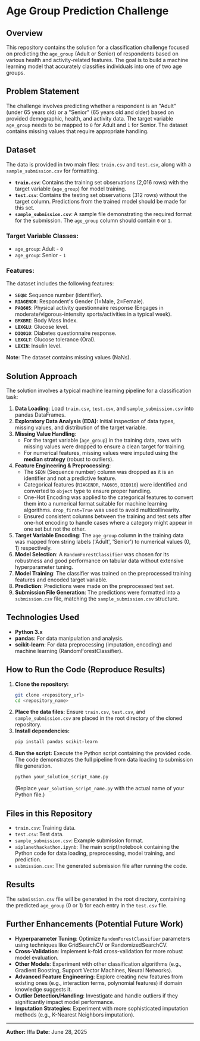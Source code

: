 # Age Group Prediction Challenge

## Overview

This repository contains the solution for a classification challenge focused on predicting the `age_group` (Adult or Senior) of respondents based on various health and activity-related features. The goal is to build a machine learning model that accurately classifies individuals into one of two age groups.

## Problem Statement

The challenge involves predicting whether a respondent is an "Adult" (under 65 years old) or a "Senior" (65 years old and older) based on provided demographic, health, and activity data. The target variable `age_group` needs to be mapped to `0` for Adult and `1` for Senior. The dataset contains missing values that require appropriate handling.

## Dataset

The data is provided in two main files: `train.csv` and `test.csv`, along with a `sample_submission.csv` for formatting.

* **`train.csv`**: Contains the training set observations (2,016 rows) with the target variable (`age_group`) for model training.
* **`test.csv`**: Contains the testing set observations (312 rows) without the target column. Predictions from the trained model should be made for this set.
* **`sample_submission.csv`**: A sample file demonstrating the required format for the submission. The `age_group` column should contain `0` or `1`.

### Target Variable Classes:

* `age_group`: Adult - `0`
* `age_group`: Senior - `1`

### Features:

The dataset includes the following features:

* **`SEQN`**: Sequence number (identifier).
* **`RIAGENDR`**: Respondent's Gender (1=Male, 2=Female).
* **`PAQ605`**: Physical activity questionnaire response (Engages in moderate/vigorous-intensity sports/activities in a typical week).
* **`BMXBMI`**: Body Mass Index.
* **`LBXGLU`**: Glucose level.
* **`DIQ010`**: Diabetes questionnaire response.
* **`LBXGLT`**: Glucose tolerance (Oral).
* **`LBXIN`**: Insulin level.

**Note**: The dataset contains missing values (NaNs).

## Solution Approach

The solution involves a typical machine learning pipeline for a classification task:

1.  **Data Loading**: Load `train.csv`, `test.csv`, and `sample_submission.csv` into pandas DataFrames.
2.  **Exploratory Data Analysis (EDA)**: Initial inspection of data types, missing values, and distribution of the target variable.
3.  **Missing Value Handling**:
    * For the target variable (`age_group`) in the training data, rows with missing values were dropped to ensure a clean target for training.
    * For numerical features, missing values were imputed using the **median strategy** (robust to outliers).
4.  **Feature Engineering & Preprocessing**:
    * The `SEQN` (Sequence number) column was dropped as it is an identifier and not a predictive feature.
    * Categorical features (`RIAGENDR`, `PAQ605`, `DIQ010`) were identified and converted to `object` type to ensure proper handling.
    * One-Hot Encoding was applied to the categorical features to convert them into a numerical format suitable for machine learning algorithms. `drop_first=True` was used to avoid multicollinearity.
    * Ensured consistent columns between the training and test sets after one-hot encoding to handle cases where a category might appear in one set but not the other.
5.  **Target Variable Encoding**: The `age_group` column in the training data was mapped from string labels ('Adult', 'Senior') to numerical values (0, 1) respectively.
6.  **Model Selection**: A `RandomForestClassifier` was chosen for its robustness and good performance on tabular data without extensive hyperparameter tuning.
7.  **Model Training**: The classifier was trained on the preprocessed training features and encoded target variable.
8.  **Prediction**: Predictions were made on the preprocessed test set.
9.  **Submission File Generation**: The predictions were formatted into a `submission.csv` file, matching the `sample_submission.csv` structure.

## Technologies Used

* **Python 3.x**
* **pandas**: For data manipulation and analysis.
* **scikit-learn**: For data preprocessing (imputation, encoding) and machine learning (RandomForestClassifier).

## How to Run the Code (Reproduce Results)

1.  **Clone the repository:**
    ```bash
    git clone <repository_url>
    cd <repository_name>
    ```
2.  **Place the data files:** Ensure `train.csv`, `test.csv`, and `sample_submission.csv` are placed in the root directory of the cloned repository.
3.  **Install dependencies:**
    ```bash
    pip install pandas scikit-learn
    ```
4.  **Run the script:**
    Execute the Python script containing the provided code. The code demonstrates the full pipeline from data loading to submission file generation.
    ```bash
    python your_solution_script_name.py
    ```
    (Replace `your_solution_script_name.py` with the actual name of your Python file.)

## Files in this Repository

* `train.csv`: Training data.
* `test.csv`: Test data.
* `sample_submission.csv`: Example submission format.
* `aiplanethackathon.ipynb`: The main script/notebook containing the Python code for data loading, preprocessing, model training, and prediction.
* `submission.csv`: The generated submission file after running the code.

## Results

The `submission.csv` file will be generated in the root directory, containing the predicted `age_group` (0 or 1) for each entry in the `test.csv` file.

## Further Enhancements (Potential Future Work)

* **Hyperparameter Tuning**: Optimize `RandomForestClassifier` parameters using techniques like GridSearchCV or RandomizedSearchCV.
* **Cross-Validation**: Implement k-fold cross-validation for more robust model evaluation.
* **Other Models**: Experiment with other classification algorithms (e.g., Gradient Boosting, Support Vector Machines, Neural Networks).
* **Advanced Feature Engineering**: Explore creating new features from existing ones (e.g., interaction terms, polynomial features) if domain knowledge suggests it.
* **Outlier Detection/Handling**: Investigate and handle outliers if they significantly impact model performance.
* **Imputation Strategies**: Experiment with more sophisticated imputation methods (e.g., K-Nearest Neighbors imputation).

---

**Author:** Iffa
**Date:** June 28, 2025
